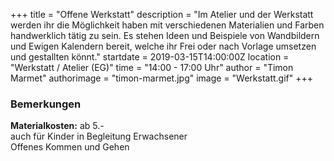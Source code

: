 +++
title = "Offene Werkstatt"
description = "Im Atelier und der Werkstatt werden ihr die Möglichkeit haben mit verschiedenen Materialien und Farben handwerklich tätig zu sein. Es stehen Ideen und Beispiele von Wandbildern und Ewigen Kalendern bereit, welche ihr Frei oder nach Vorlage umsetzen und gestallten könnt."
startdate = 2019-03-15T14:00:00Z
location = "Werkstatt / Atelier (EG)"
time = "14:00 - 17:00 Uhr"
author = "Timon Marmet"
authorimage = "timon-marmet.jpg"
image = "Werkstatt.gif"
+++

### Bemerkungen
**Materialkosten:** ab 5.-    
auch für Kinder in Begleitung Erwachsener    
Offenes Kommen und Gehen

